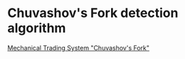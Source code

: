 # Chuvashov's Fork detection algorithm

[Mechanical Trading System "Chuvashov's Fork"](https://www.mql5.com/en/articles/1352)